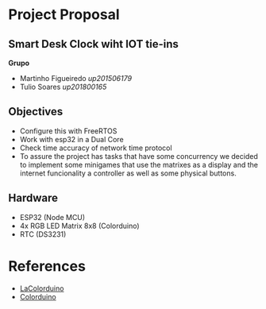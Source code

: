 # Project Proposal

## Smart Desk Clock wiht IOT tie-ins

__Grupo__
- Martinho Figueiredo _up201506179_
- Tulio Soares _up201800165_


## Objectives 
- Configure this with FreeRTOS
- Work with esp32 in a Dual Core 
- Check time accuracy of network time protocol
- To assure the project has tasks that have some concurrency we decided to implement some minigames that use the matrixes as a display and the internet funcionality a controller as well as some physical buttons. 

## Hardware

- ESP32 (Node MCU)
- 4x RGB LED Matrix 8x8 (Colorduino)
- RTC (DS3231)

#  References

- [LaColorduino](https://github.com/TheAmadeus25/LaColorduino)
- [Colorduino](https://github.com/lincomatic/Colorduino)


